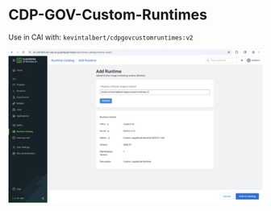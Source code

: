 # CDP-GOV-Custom-Runtimes

Use in CAI with: `kevintalbert/cdpgovcustomruntimes:v2`

![](validate-runtime.png)